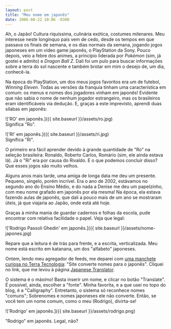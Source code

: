 ```yaml
---
layout: post
title: "Meu nome em japonês"
date: 2006-08-22 10:06 -0300
---
```

Ah, o Japão! Cultura riquíssima, culinária exótica, costumes milenares. Meu interesse neste longínquo país vem de cedo, desde os tempos em que passava os finais de semana, e os dias normais da semana, jogando jogos japoneses em um video game japonês, o PlayStation da Sony. Pouco depois, veio a febre dos animes, a princípio liderada por _Pokémon_ (sim, já gostei e admito) e _Dragon Ball Z_. Dali foi um pulo para buscar informações sobre a terra do sol nascente e também brotar em mim o desejo de, um dia, conhecê-la.

Na época do PlayStation, um dos meus jogos favoritos era um de futebol, _Winning Eleven_. Todas as versões da franquia tinham uma característica em comum: os menus e nomes dos jogadores vinham em japonês! Evidente que não sabia o nome de nenhum jogador estrangeiro, mas os brasileiros eram identificáveis via dedução. E, graças a este imprevisto, aprendi duas sílabas em japonês:

!['RO' em japonês.]({{ site.baseurl }}/assets/ro.jpg)  
Significa "Ro".

!['RI' em japonês.]({{ site.baseurl }}/assets/ri.jpg)  
Significa "Ri".

O primeiro era fácil aprender devido à grande quantidade de "Ro" na seleção brasileira: Ronaldo, Roberto Carlos, Romário (sim, ele ainda estava lá). Já o "Ri" era por causa do Rivaldo. E o que podemos concluir disso? Que esses jogos são muito velhos.

Alguns anos mais tarde, uma amiga de longa data me deu um presente. Pequeno, singelo, porém incrível. Era o ano de 2002, estávamos no segundo ano do Ensino Médio, e do nada a Denise me deu um papelzinho, com meu nome grafado em japonês por ela mesma! Na época, ela estava fazendo aulas de japonês, que dali a pouco mais de um ano se mostraram úteis, já que viajaria ao Japão, onde está até hoje.

Graças à minha mania de guardar cadernos e folhas da escola, pude encontrar com relativa facilidade o papel. Veja que legal:

!['Rodrigo Passoli Ghedin' em japonês.]({{ site.baseurl }}/assets/nome-japones.jpg)

Repare que a leitura é de trás para frente, e a escrita, verticalizada. Meu nome está escrito em katanana, um dos "alfabeto" japoneses.

Ontem, lendo meu agregador de feeds, me deparei com [uma manchete curiosa no Terra Tecnologia](http://tecnologia.terra.com.br/interna/0,,OI1102309-EI4802,00.html): "Site converte nomes para o japonês". Cliquei no link, que me levou à página [Japanese Translator](http://www.japanesetranslator.co.uk/your-name-in-japanese/).

O sistema é o máximo! Basta inserir um nome, e clicar no botão "Translate". É possível, ainda, escolher a "fonte". Minha favorita, e a que usei no topo do blog, é a "Calligraphy". Entretanto, o sistema só reconhece nomes "comuns"; Sobrenomes e nomes japoneses ele não converte. Então, se você tem um nome comum, como o meu (Rodrigo), divirta-se!

!['Rodrigo' em japonês.]({{ site.baseurl }}/assets/rodrigo.png)

"Rodrigo" em japonês. Legal, não?
